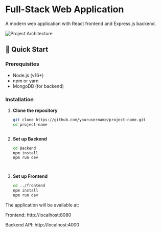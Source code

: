 # Full-Stack Web Application

A modern web application with React frontend and Express.js backend.

![Project Architecture](https://i.imgur.com/JqkYbYl.png)



## 🚀 Quick Start

### Prerequisites
- Node.js (v16+)
- npm or yarn
- MongoDB (for backend)

### Installation

1. **Clone the repository**
      ```bash
      git clone https://github.com/yourusername/project-name.git
      cd project-name



1. **Set up Backend**
   ```bash
   cd Backend
   npm install
   npm run dev




3. **Set up Frontend**
   ```bash
   cd ../frontend
   npm install
   npm run dev


The application will be available at:

Frontend: http://localhost:8080

Backend API: http://localhost:4000


